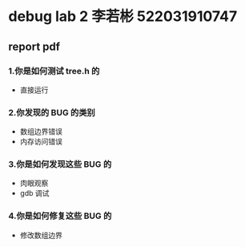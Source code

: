 # debug lab 2 李若彬 522031910747

## report pdf

### 1.你是如何测试 tree.h 的
* 直接运行

### 2.你发现的 BUG 的类别
* 数组边界错误
* 内存访问错误
### 3.你是如何发现这些 BUG 的
* 肉眼观察
* gdb 调试
### 4.你是如何修复这些 BUG 的
* 修改数组边界